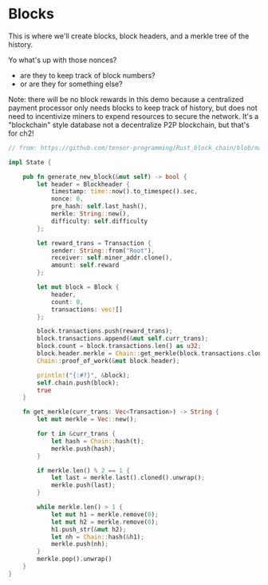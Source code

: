 # Blocks

This is where we'll create blocks, block headers, and a merkle tree of the history.

Yo what's up with those nonces?
- are they to keep track of block numbers?
- or are they for something else?

Note: there will be no block rewards in this demo because a centralized payment processor only needs blocks
to keep track of history, but does not need to incentivize miners to expend resources to secure the network.
It's a "blockchain" style database not a decentralize P2P blockchain, but that's for ch2!

```rust
// from: https://github.com/tensor-programming/Rust_block_chain/blob/master/src/blockchain.rs

impl State {

    pub fn generate_new_block(&mut self) -> bool {
        let header = Blockheader {
            timestamp: time::now().to_timespec().sec,
            nonce: 0,
            pre_hash: self.last_hash(),
            merkle: String::new(),
            difficulty: self.difficulty
        };

        let reward_trans = Transaction {
            sender: String::from("Root"),
            receiver: self.miner_addr.clone(),
            amount: self.reward
        };

        let mut block = Block {
            header,
            count: 0,
            transactions: vec![]
        };

        block.transactions.push(reward_trans);
        block.transactions.append(&mut self.curr_trans);
        block.count = block.transactions.len() as u32;
        block.header.merkle = Chain::get_merkle(block.transactions.clone());
        Chain::proof_of_work(&mut block.header);

        println!("{:#?}", &block);
        self.chain.push(block);
        true
    }

    fn get_merkle(curr_trans: Vec<Transaction>) -> String {
        let mut merkle = Vec::new();

        for t in &curr_trans {
            let hash = Chain::hash(t);
            merkle.push(hash);
        }

        if merkle.len() % 2 == 1 {
            let last = merkle.last().cloned().unwrap();
            merkle.push(last);
        }

        while merkle.len() > 1 {
            let mut h1 = merkle.remove(0);
            let mut h2 = merkle.remove(0);
            h1.push_str(&mut h2);
            let nh = Chain::hash(&h1);
            merkle.push(nh);
        }
        merkle.pop().unwrap()
    }
}
```
